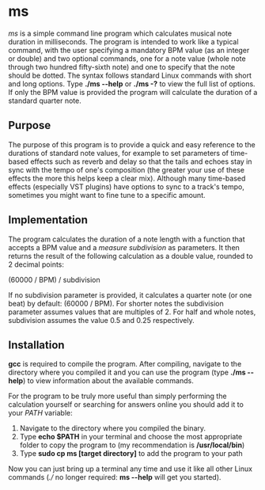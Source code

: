 # ms
<i>ms</i> is a simple command line program which calculates musical note duration in milliseconds.
The program is intended to work like a typical command, with the user specifying a mandatory BPM value (as an integer or double)
and two optional commands, one for a note value (whole note through two hundred fifty-sixth note) and one to
specify that the note should be dotted. The syntax follows standard Linux commands with short and long options.
Type <b>./ms --help</b> or <b>./ms -?</b> to view the full list of options. If only the BPM value is provided the
program will calculate the duration of a standard quarter note.

## Purpose
The purpose of this program is to provide a quick and easy reference to the durations of standard
note values, for example to set parameters of time-based effects such as reverb and delay so that
the tails and echoes stay in sync with the tempo of one's composition (the greater your use of these effects the more
this helps keep a clear mix). Although many time-based effects (especially VST plugins) have options
to sync to a track's tempo, sometimes you might want to fine tune to a specific amount.

## Implementation
The program calculates the duration of a note length with a function that accepts a BPM value and a <i>measure subdivision</i>
as parameters. It then returns the result of the following calculation as a double value, rounded to 2 decimal points:

(60000 / BPM) / subdivision

If no subdivision parameter is provided, it calculates a quarter note (or one beat) by default: (60000 / BPM).
For shorter notes the subdivision parameter assumes values that are multiples of 2. For half and whole notes,
subdivision assumes the value 0.5 and 0.25 respectively.

## Installation

<b>gcc</b> is required to compile the program. After compiling, navigate to the directory where you compiled it
and you can use the program (type <b>./ms --help</b>) to view information about the available commands.

For the program to be truly more useful than simply performing the calculation yourself or searching for answers online
you should add it to your <i>PATH</i> variable:

<ol>
<li>Navigate to the directory where you compiled the binary.</li>
<li>Type <b>echo $PATH</b> in your terminal and choose the most appropriate folder to copy the program to (my recommendation is <b>/usr/local/bin</b>)</li>
<li>Type <b>sudo cp ms [target directory]</b> to add the program to your path</li>
</ol>

Now you can just bring up a terminal any time and use it like all other Linux commands (<i>./</i> no longer required: <b>ms --help</b> will get you started).
